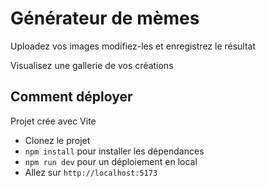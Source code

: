 # Générateur de mèmes

Uploadez vos images modifiez-les et enregistrez le résultat

Visualisez une gallerie de vos créations



## Comment déployer

Projet crée avec Vite

- Clonez le projet
- ```npm install``` pour installer les dépendances
- ```npm run dev``` pour un déploiement en local
- Allez sur ```http://localhost:5173```


